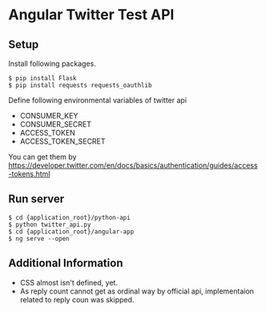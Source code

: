 # Angular Twitter Test API

## Setup

Install following packages.

```
$ pip install Flask
$ pip install requests requests_oauthlib
```

Define following environmental variables of twitter api

* CONSUMER_KEY
* CONSUMER_SECRET
* ACCESS_TOKEN
* ACCESS_TOKEN_SECRET

You can get them by https://developer.twitter.com/en/docs/basics/authentication/guides/access-tokens.html


## Run server

```
$ cd {application_root}/python-api
$ python twitter_api.py
$ cd {application_root}/angular-app
$ ng serve --open

```


## Additional Information

* CSS almost isn't defined, yet.
* As reply count cannot get as ordinal way by official api, implementaion related to reply coun was skipped.

